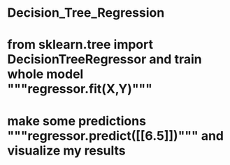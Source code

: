 # Decision_Tree_Regression
# from sklearn.tree import DecisionTreeRegressor and train whole model """regressor.fit(X,Y)"""
# make some predictions """regressor.predict([[6.5]])""" and visualize my results
